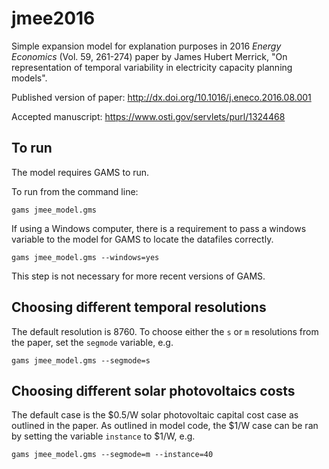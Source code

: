 # jmee2016
Simple expansion model for explanation purposes in 2016 *Energy Economics* (Vol. 59, 261-274)  paper by James Hubert Merrick, "On representation of temporal variability in electricity capacity planning models".

Published version of paper: http://dx.doi.org/10.1016/j.eneco.2016.08.001

Accepted manuscript: https://www.osti.gov/servlets/purl/1324468


## To run
The model requires GAMS to run.

To run from the command line:

``gams jmee_model.gms``

If using a Windows computer, there is a requirement to pass a windows variable to the model for GAMS to locate the datafiles correctly.

``gams jmee_model.gms --windows=yes``

This step is not necessary for more recent versions of GAMS.

## Choosing different temporal resolutions

The default resolution is 8760. To choose either the `s` or `m` resolutions from the paper, set the ``segmode`` variable, e.g.

``gams jmee_model.gms --segmode=s``

## Choosing different solar photovoltaics costs

The default case is the $0.5/W solar photovoltaic capital cost case as outlined in the paper. As outlined in model code, the $1/W case can be ran by setting the variable `instance` to $1/W, e.g.

``gams jmee_model.gms --segmode=m --instance=40``




